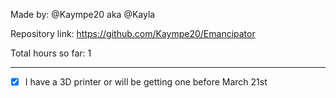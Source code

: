 Made by: @Kaympe20 aka @Kayla

Repository link: https://github.com/Kaympe20/Emancipator

Total hours so far: 1

---

- [x] I have a 3D printer or will be getting one before March 21st

